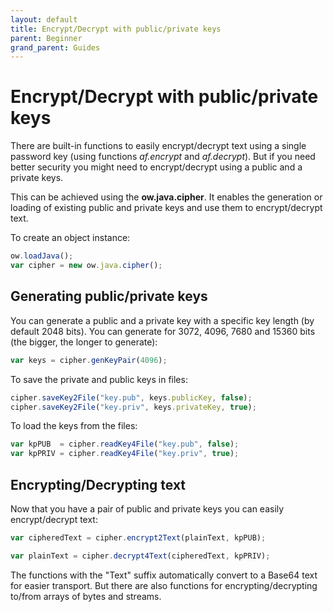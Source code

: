 ```yaml
---
layout: default
title: Encrypt/Decrypt with public/private keys
parent: Beginner
grand_parent: Guides
---
```


# Encrypt/Decrypt with public/private keys

There are built-in functions to easily encrypt/decrypt text using a single password key (using functions _af.encrypt_ and _af.decrypt_). But if you need better security you might need to encrypt/decrypt using a public and a private keys.

This can be achieved using the __ow.java.cipher__. It enables the generation or loading of existing public and private keys and use them to encrypt/decrypt text.

To create an object instance:

````javascript
ow.loadJava();
var cipher = new ow.java.cipher();
````

## Generating public/private keys

You can generate a public and a private key with a specific key length (by default 2048 bits). You can generate for 3072, 4096, 7680 and 15360 bits (the bigger, the longer to generate):

````javascript
var keys = cipher.genKeyPair(4096);
````

To save the private and public keys in files:

````javascript
cipher.saveKey2File("key.pub", keys.publicKey, false);
cipher.saveKey2File("key.priv", keys.privateKey, true);
````

To load the keys from the files:

````javascript
var kpPUB  = cipher.readKey4File("key.pub", false);
var kpPRIV = cipher.readKey4File("key.priv", true);
````

## Encrypting/Decrypting text

Now that you have a pair of public and private keys you can easily encrypt/decrypt text:

````javascript
var cipheredText = cipher.encrypt2Text(plainText, kpPUB);
````

````javascript
var plainText = cipher.decrypt4Text(cipheredText, kpPRIV);
````

The functions with the "Text" suffix automatically convert to a Base64 text for easier transport. But there are also functions for encrypting/decrypting to/from arrays of bytes and streams.